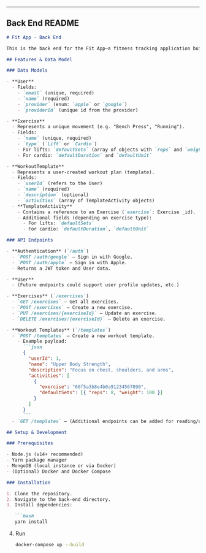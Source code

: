 
---

## Back End README

```markdown
# Fit App - Back End

This is the back end for the Fit App—a fitness tracking application built with Node.js, Express, TSOA, and MongoDB. It provides RESTful APIs for authentication, user management, managing exercises, and workout templates.

## Features & Data Model

### Data Models

- **User**  
  - Fields:  
    - `email` (unique, required)  
    - `name` (required)  
    - `provider` (enum: `apple` or `google`)  
    - `providerId` (unique id from the provider)  

- **Exercise**  
  - Represents a unique movement (e.g. "Bench Press", "Running").  
  - Fields:  
    - `name` (unique, required)  
    - `type` (`Lift` or `Cardio`)  
    - For lifts: `defaultSets` (array of objects with `reps` and `weight`)  
    - For cardio: `defaultDuration` and `defaultUnit`

- **WorkoutTemplate**  
  - Represents a user-created workout plan (template).  
  - Fields:  
    - `userId` (refers to the User)  
    - `name` (required)  
    - `description` (optional)  
    - `activities` (array of TemplateActivity objects)
  - **TemplateActivity**  
    - Contains a reference to an Exercise (`exercise`: Exercise _id).  
    - Additional fields (depending on exercise type):  
      - For lifts: `defaultSets`  
      - For cardio: `defaultDuration`, `defaultUnit`

### API Endpoints

- **Authentication** (`/auth`)
  - `POST /auth/google` – Sign in with Google.  
  - `POST /auth/apple` – Sign in with Apple.  
  - Returns a JWT token and User data.

- **User**  
  - (Future endpoints could support user profile updates, etc.)

- **Exercises** (`/exercises`)
  - `GET /exercises` – Get all exercises.
  - `POST /exercises` – Create a new exercise.
  - `PUT /exercises/{exerciseId}` – Update an exercise.
  - `DELETE /exercises/{exerciseId}` – Delete an exercise.

- **Workout Templates** (`/templates`)
  - `POST /templates` – Create a new workout template.
    - Example payload:
      ```json
      {
        "userId": 1,
        "name": "Upper Body Strength",
        "description": "Focus on chest, shoulders, and arms",
        "activities": [
          {
            "exercise": "60f5a3b8e4b0a91234567890",
            "defaultSets": [{ "reps": 8, "weight": 100 }]
          }
        ]
      }
      ```
  - `GET /templates` – (Additional endpoints can be added for reading/updating templates.)

## Setup & Development

### Prerequisites

- Node.js (v14+ recommended)
- Yarn package manager
- MongoDB (local instance or via Docker)
- (Optional) Docker and Docker Compose

### Installation

1. Clone the repository.
2. Navigate to the back-end directory.
3. Install dependencies:

   ```bash
   yarn install
   ```
4. Run 

    ```bash
    docker-compose up --build
    ```

